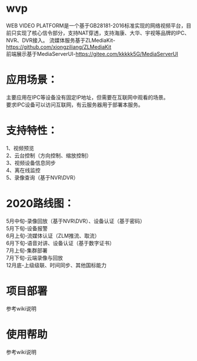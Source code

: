 # wvp
WEB VIDEO PLATFORM是一个基于GB28181-2016标准实现的网络视频平台，目前只实现了核心信令部分，支持NAT穿透，支持海康、大华、宇视等品牌的IPC、NVR、DVR接入。
流媒体服务基于ZLMediaKit-https://github.com/xiongziliang/ZLMediaKit  
前端展示基于MediaServerUI-https://gitee.com/kkkkk5G/MediaServerUI

# 应用场景：
主要应用在IPC等设备没有固定IP地址，但需要在互联网中观看的场景。  
要求IPC设备可以访问互联网，有云服务器用于部署本服务。

# 支持特性：
1、视频预览  
2、云台控制（方向控制、缩放控制）  
3、视频设备信息同步  
4、离在线监控  
5、录像查询（基于NVR\DVR）  

# 2020路线图：
5月中旬-录像回放（基于NVR\DVR）、设备认证（基于密码）  
5月下旬-设备报警  
6月上旬-流媒体认证（ZLM推流、取流）  
6月下旬-语音对讲、设备认证（基于数字证书）  
7月上旬-集群部署  
7月下旬-云端录像与回放  
12月底-上级级联、时间同步、其他国标能力  

# 项目部署
参考wiki说明

# 使用帮助
参考wiki说明
